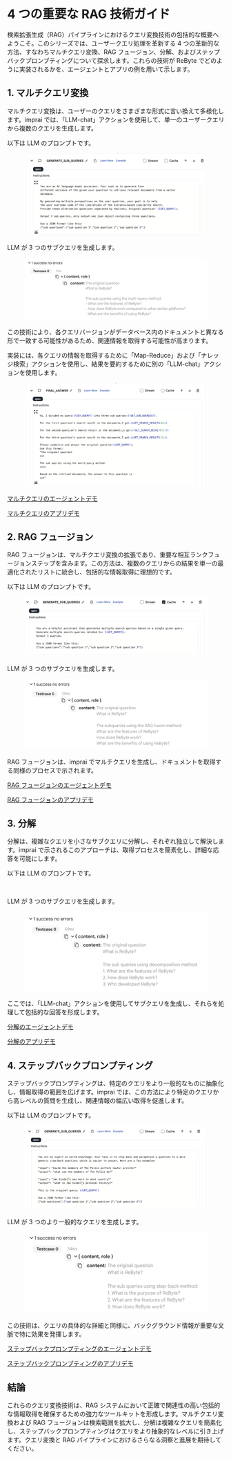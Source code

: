 # 4 つの重要な RAG 技術ガイド

検索拡張生成（RAG）パイプラインにおけるクエリ変換技術の包括的な概要へようこそ。このシリーズでは、ユーザークエリ処理を革新する 4 つの革新的な方法、すなわちマルチクエリ変換、RAG フュージョン、分解、およびステップバックプロンプティングについて探求します。これらの技術が ReByte でどのように実装されるかを、エージェントとアプリの例を用いて示します。

## 1. マルチクエリ変換

マルチクエリ変換は、ユーザーのクエリをさまざまな形式に言い換えて多様化します。imprai では、「LLM-chat」アクションを使用して、単一のユーザークエリから複数のクエリを生成します。

以下は LLM のプロンプトです。

<figure><img src="../images/multi-query-1.png" alt=""></figure>

LLM が 3 つのサブクエリを生成します。

<figure><img src="../images/multi-query-2.png" alt=""></figure>

この技術により、各クエリバージョンがデータベース内のドキュメントと異なる形で一致する可能性があるため、関連情報を取得する可能性が高まります。

実装には、各クエリの情報を取得するために「Map-Reduce」および「ナレッジ検索」アクションを使用し、結果を要約するために別の「LLM-chat」アクションを使用します。

<figure><img src="../images/multi-query-3.png" alt=""></figure>

[マルチクエリのエージェントデモ](https://rebyte.ai/p/21b2295005587a5375d8/callable/cd26de3861da546c210f/editor)

[マルチクエリのアプリデモ](https://rebyte.ai/copilot/55f1b8fb7803c73c88d6/session/7bca7a6793)

## 2. RAG フュージョン

RAG フュージョンは、マルチクエリ変換の拡張であり、重要な相互ランクフュージョンステップを含みます。この方法は、複数のクエリからの結果を単一の最適化されたリストに統合し、包括的な情報取得に理想的です。

以下は LLM のプロンプトです。

<figure><img src="../images/rag-fusion-1.png" alt=""></figure>

LLM が 3 つのサブクエリを生成します。

<figure><img src="../images/rag-fusion-2.png" alt=""></figure>

RAG フュージョンは、imprai でマルチクエリを生成し、ドキュメントを取得する同様のプロセスで示されます。

[RAG フュージョンのエージェントデモ](https://rebyte.ai/p/21b2295005587a5375d8/callable/103ce69a89b657efdfc0/editor)

[RAG フュージョンのアプリデモ](https://rebyte.ai/copilot/1583ecb2733c95dea108/session/8ccc51d47f)

## 3. 分解

分解は、複雑なクエリを小さなサブクエリに分解し、それぞれ独立して解決します。imprai で示されるこのアプローチは、取得プロセスを簡素化し、詳細な応答を可能にします。

以下は LLM のプロンプトです。

<figure><img src="../images/decompositon-1.png" alt=""></figure>

LLM が 3 つのサブクエリを生成します。

<figure><img src="../images/decomposition-2.png" alt=""></figure>

ここでは、「LLM-chat」アクションを使用してサブクエリを生成し、それらを処理して包括的な回答を形成します。

[分解のエージェントデモ](https://rebyte.ai/p/21b2295005587a5375d8/callable/99a7ce76993d93a43411/editor)

[分解のアプリデモ](https://rebyte.ai/copilot/55f1b8fb7803c73c88d6/session/7bca7a6793)

## 4. ステップバックプロンプティング

ステップバックプロンプティングは、特定のクエリをより一般的なものに抽象化し、情報取得の範囲を広げます。imprai では、この方法により特定のクエリから高レベルの質問を生成し、関連情報の幅広い取得を促進します。

以下は LLM のプロンプトです。

<figure><img src="../images/step-back-1.png" alt=""></figure>

LLM が 3 つのより一般的なクエリを生成します。

<figure><img src="../images/step-back-2.png" alt=""></figure>

この技術は、クエリの具体的な詳細と同様に、バックグラウンド情報が重要な文脈で特に効果を発揮します。

[ステップバックプロンプティングのエージェントデモ](https://rebyte.ai/p/21b2295005587a5375d8/callable/069845d6d867c11ef32d/editor)

[ステップバックプロンプティングのアプリデモ](https://rebyte.ai/copilot/f527fbc4eca2d3fe326f/session/1dd77d8bd5)

## 結論

これらのクエリ変換技術は、RAG システムにおいて正確で関連性の高い包括的な情報取得を確保するための強力なツールキットを形成します。マルチクエリ変換および RAG フュージョンは検索範囲を拡大し、分解は複雑なクエリを簡素化し、ステップバックプロンプティングはクエリをより抽象的なレベルに引き上げます。クエリ変換と RAG パイプラインにおけるさらなる洞察と進展を期待してください。

